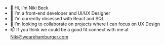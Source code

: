 - 👋 Hi, I’m Niki Beck
- 👀 I’m a front-end developer and UI/UX Designer
- 🌱 I’m currently obsessed with React and SQL
- 💞️ I’m looking to collaborate on projects where I can focus on UX Design
- 📫 If you think we could be a good fit connect with me at Niki@wearehamburger.com

<!---
NikiBeck1/NikiBeck1 is a ✨ special ✨ repository because its `README.md` (this file) appears on your GitHub profile.
You can click the Preview link to take a look at your changes.
--->
